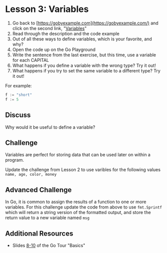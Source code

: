 # Lesson 3: Variables

1. Go back to [https://gobyexample.com](https://gobyexample.com/) and click on the second link, "[Variables](https://gobyexample.com/variables)"
2. Read through the description and the code example
3. Out of all these ways to define variables, which is your favorite, and why?
4. Open the code up on the Go Playground
5. Write the sentence from the last exercise, but this time, use a variable for each CAPITAL
6. What happens if you define a variable with the wrong type? Try it out! 
7. What happens if you try to set the same variable to a different type? Try it out!

For example:

```go
f := "short"
f := 5
```

## Discuss

Why would it be useful to define a variable?

## Challenge

Variables are perfect for storing data that can be used later on within a program.

Update the challenge from Lesson 2 to use varibles for the following values `name, age, color, money`

## Advanced Challenge

In Go, it is common to assign the results of a function to one or more variables. For this challenge update the code from above to use `fmt.Sprintf` which will return a string version of the formatted output, and store the return value to a new variable named `msg`

## Additional Resources

* Slides [8-10](https://tour.golang.org/basics/8) of the Go Tour "Basics"



